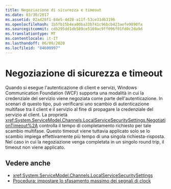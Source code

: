 ```yaml
---
title: Negoziazione di sicurezza e timeout
ms.date: 03/30/2017
ms.assetid: 02a428f1-84e5-4d28-a11f-53ce31d63196
ms.openlocfilehash: 1b5fb15b4ea00ba33b741c96bcb423aefe9890fa
ms.sourcegitcommit: cdb295dd1db589ce5169ac9ff096f01fd0c2da9d
ms.translationtype: MT
ms.contentlocale: it-IT
ms.lasthandoff: 06/09/2020
ms.locfileid: "84600997"
---
```

# <a name="security-negotiation-and-timeouts"></a>Negoziazione di sicurezza e timeout
Quando si esegue l'autenticazione di client e servizi, Windows Communication Foundation (WCF) supporta una modalità in cui la credenziale del servizio viene negoziata come parte dell'autenticazione. In scenari di questo tipo, può verificarsi uno scambio di autenticazione multifase tra il client e il servizio al fine di propagare la credenziale del servizio al client. La proprietà <xref:System.ServiceModel.Channels.LocalServiceSecuritySettings.NegotiationTimeout%2A> controlla il tempo di completamento richiesto per tale scambio multifase. Questo timeout viene tuttavia applicato solo se lo scambio impiega effettivamente più tempo di una singola richiesta-risposta. Nel caso in cui la negoziazione venga completata in un singolo round trip, il timeout non viene applicato.  
  
## <a name="see-also"></a>Vedere anche

- <xref:System.ServiceModel.Channels.LocalServiceSecuritySettings>
- [Procedura: impostare lo sfasamento massimo dei segnali di clock](how-to-set-a-max-clock-skew.md)
